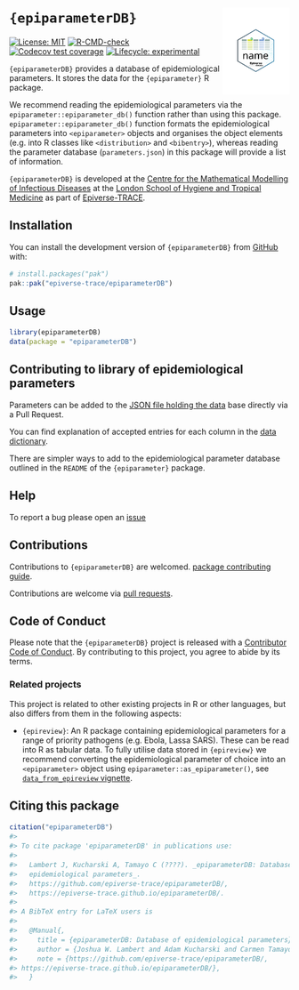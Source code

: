 
<!-- README.md is generated from README.Rmd. Please edit that file. -->
<!-- The code to render this README is stored in .github/workflows/render-readme.yaml -->
<!-- Variables marked with double curly braces will be transformed beforehand: -->
<!-- `packagename` is extracted from the DESCRIPTION file -->
<!-- `gh_repo` is extracted via a special environment variable in GitHub Actions -->

# `{epiparameterDB}` <img src="man/figures/logo.svg" align="right" width="120" alt="" />

<!-- badges: start -->

[![License:
MIT](https://img.shields.io/badge/License-MIT-yellow.svg)](https://opensource.org/license/mit/)
[![R-CMD-check](https://github.com/epiverse-trace/epiparameterDB/actions/workflows/R-CMD-check.yaml/badge.svg)](https://github.com/epiverse-trace/epiparameterDB/actions/workflows/R-CMD-check.yaml)
[![Codecov test
coverage](https://codecov.io/gh/epiverse-trace/epiparameterDB/branch/main/graph/badge.svg)](https://app.codecov.io/gh/epiverse-trace/epiparameterDB?branch=main)
[![Lifecycle:
experimental](https://img.shields.io/badge/lifecycle-experimental-orange.svg)](https://lifecycle.r-lib.org/articles/stages.html#experimental)
<!-- badges: end -->

`{epiparameterDB}` provides a database of epidemiological parameters. It
stores the data for the `{epiparameter}` R package.

We recommend reading the epidemiological parameters via the
`epiparameter::epiparameter_db()` function rather than using this
package. `epiparameter::epiparameter_db()` function formats the
epidemiological parameters into `<epiparameter>` objects and organises
the object elements (e.g. into R classes like `<distribution>` and
`<bibentry>`), whereas reading the parameter database
(`parameters.json`) in this package will provide a list of information.

`{epiparameterDB}` is developed at the [Centre for the Mathematical
Modelling of Infectious
Diseases](https://www.lshtm.ac.uk/research/centres/centre-mathematical-modelling-infectious-diseases)
at the [London School of Hygiene and Tropical
Medicine](https://www.lshtm.ac.uk/) as part of
[Epiverse-TRACE](https://data.org/initiatives/epiverse/).

## Installation

You can install the development version of `{epiparameterDB}` from
[GitHub](https://github.com/) with:

``` r
# install.packages("pak")
pak::pak("epiverse-trace/epiparameterDB")
```

## Usage

``` r
library(epiparameterDB)
data(package = "epiparameterDB")
```

## Contributing to library of epidemiological parameters

Parameters can be added to the [JSON file holding the
data](https://github.com/epiverse-trace/epiparameter/blob/main/inst/extdata/parameters.json)
base directly via a Pull Request.

You can find explanation of accepted entries for each column in the
[data
dictionary](https://github.com/epiverse-trace/epiparameterDB/blob/main/inst/extdata/data_dictionary.json).

There are simpler ways to add to the epidemiological parameter database
outlined in the `README` of the `{epiparameter}` package.

## Help

To report a bug please open an
[issue](https://github.com/epiverse-trace/epiparameterDB/issues/new/choose)

## Contributions

Contributions to `{epiparameterDB}` are welcomed. [package contributing
guide](https://github.com/epiverse-trace/.github/blob/main/CONTRIBUTING.md).

Contributions are welcome via [pull
requests](https://github.com/epiverse-trace/epiparameterDB/pulls).

## Code of Conduct

Please note that the `{epiparameterDB}` project is released with a
[Contributor Code of
Conduct](https://github.com/epiverse-trace/.github/blob/main/CODE_OF_CONDUCT.md).
By contributing to this project, you agree to abide by its terms.

### Related projects

This project is related to other existing projects in R or other
languages, but also differs from them in the following aspects:

- `{epireview}`: An R package containing epidemiological parameters for
  a range of priority pathogens (e.g. Ebola, Lassa SARS). These can be
  read into R as tabular data. To fully utilise data stored in
  `{epireview}` we recommend converting the epidemiological parameter of
  choice into an `<epiparameter>` object using
  `epiparameter::as_epiparameter()`, see [`data_from_epireview`
  vignette](https://epiverse-trace.github.io/epiparameter/articles/data_from_epireview.html).

## Citing this package

``` r
citation("epiparameterDB")
#> 
#> To cite package 'epiparameterDB' in publications use:
#> 
#>   Lambert J, Kucharski A, Tamayo C (????). _epiparameterDB: Database of
#>   epidemiological parameters_.
#>   https://github.com/epiverse-trace/epiparameterDB/,
#>   https://epiverse-trace.github.io/epiparameterDB/.
#> 
#> A BibTeX entry for LaTeX users is
#> 
#>   @Manual{,
#>     title = {epiparameterDB: Database of epidemiological parameters},
#>     author = {Joshua W. Lambert and Adam Kucharski and Carmen Tamayo},
#>     note = {https://github.com/epiverse-trace/epiparameterDB/,
#> https://epiverse-trace.github.io/epiparameterDB/},
#>   }
```
